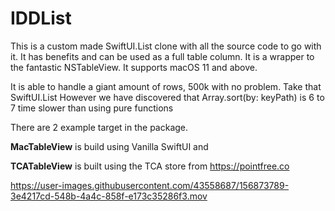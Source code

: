 # IDDList

This is a custom made SwiftUI.List clone with all the source code to go with it.
It has benefits and can be used as a full table column.
It is a wrapper to the fantastic NSTableView.
It supports macOS 11 and above.

It is able to handle a giant amount of rows, 500k with no problem. Take that SwiftUI.List
However we have discovered that Array<V>.sort(by: keyPath) is 6 to 7 time slower than using pure functions

There are 2 example target in the package. 

**MacTableView** is build using Vanilla SwiftUI and 

**TCATableView** is built using the TCA store from https://pointfree.co

https://user-images.githubusercontent.com/43558687/156873789-3e4217cd-548b-4a4c-858f-e173c35286f3.mov

